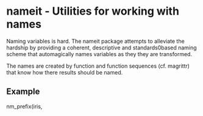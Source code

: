 
# nameit - Utilities for working with names

Naming variables is hard. The nameit package attempts to alleviate the hardship
by providing a coherent, descriptive and standards0based naming scheme that 
automagically names variables as they they are transformed.

The names are created by function and function
sequences (cf. magrittr) that know how there results should be named.

## Example 

   nm_prefix(iris, 
    
